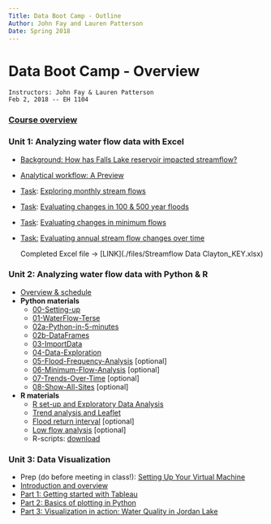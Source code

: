 ```yaml
---
Title: Data Boot Camp - Outline
Author: John Fay and Lauren Patterson
Date: Spring 2018
---
```


# Data Boot Camp - Overview

```
Instructors: John Fay & Lauren Patterson
Feb 2, 2018 -- EH 1104
```

### [Course overview](./README.html)



### Unit 1: Analyzing water flow data with Excel

* [Background: How has Falls Lake reservoir impacted streamflow?](./Streamflow_Intro.html#header-n4)

* [Analytical workflow: A Preview](./Streamflow_Intro.html#header-n14)

* <u>Task</u>: [Exploring monthly stream flows](./Streamflow_Task1.html)

* <u>Task</u>: [Evaluating changes in 100 & 500 year floods](./Streamflow_Task2.html)

* <u>Task</u>: [Evaluating changes in minimum flows](./Streamflow_Task3.html)

* <u>Task:</u> [Evaluating annual stream flow changes over time](./Streamflow_Task4.html)

  Completed Excel file -> [LINK](./files/Streamflow Data Clayton_KEY.xlsx)



### Unit 2: Analyzing water flow data with Python & R

* [Overview & schedule](./Unit2_Schedule.html)
* **Python materials**
  * [00-Setting-up](./python2/00-Setting-up.html)
  * [01-WaterFlow-Terse](./python2/01-WaterFlow-Terse.html)
  * [02a-Python-in-5-minutes](./python2/02a-Python-in-5-minutes.html)
  * [02b-DataFrames](./python2/02b-DataFrames.html)
  * [03-ImportData](./python2/03-ImportData.html)
  * [04-Data-Exploration](./python2/04-Data-Exploration.html)
  * [05-Flood-Frequency-Analysis](./python2/05-Flood-Frequency-Analysis.html) [optional]
  * [06-Minimum-Flow-Analysis](./python2/06-Minimum-Flow-Analysis.html) [optional]
  * [07-Trends-Over-Time](./python2/07-Trends-Over-Time.html) [optional]
  * [08-Show-All-Sites](./python2/08-Show-All-Sites.html) [optional]
* **R materials**
  * [R set-up and Exploratory Data Analysis](./r/LoadStreamflowDescription.html)
  * [Trend analysis and Leaflet](./r/MannKendall_Description.html)
  * [Flood return interval](./r/Flood_RI_Description.html) [optional]
  * [Low flow analysis](./r/LowFlowDescription.html) [optional]
  * R-scripts: [download](./r/RCran.zip)



### Unit 3: Data Visualization
* Prep (do before meeting in class!): [Setting Up Your Virtual Machine](./SettingUp_YourVirtualMachine.html)
* [Introduction and overview](Unit3_Intro.html)
* [Part 1: Getting started with Tableau](./Unit3_Part1_Tableau.html)
* [Part 2: Basics of plotting in Python]()
* [Part 3: Visualization in action: Water Quality in Jordan Lake](./Unit3_Part3_WaterQualityTask.html)

